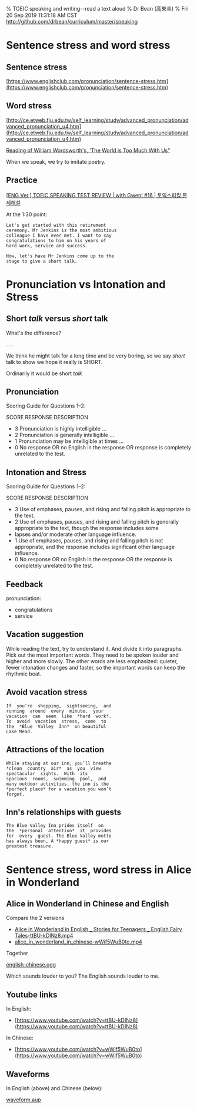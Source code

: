 % TOEIC speaking and writing--read a text aloud
% Dr Bean (高來圭)
% Fri 20 Sep 2019 11:31:18 AM CST http://github.com/drbean/curriculum/master/speaking


# Sentence stress and word stress

## Sentence stress

[https://www.englishclub.com/pronunciation/sentence-stress.htm](https://www.englishclub.com/pronunciation/sentence-stress.htm)

## Word stress

[http://ce.etweb.fju.edu.tw/self_learning/study/advanced_pronunciation/advanced_pronunciation_u4.htm](http://ce.etweb.fju.edu.tw/self_learning/study/advanced_pronunciation/advanced_pronunciation_u4.htm)

[Reading of William Wordsworth's, 'The World is Too Much With Us"](https://www.youtube.com/watch?v=Vk_5H5Z7nxU)

When we speak, we try to imitate poetry.

## Practice

[[ENG Ver.] TOEIC SPEAKING TEST REVIEW | with Gwen! #16 | 토익스피킹 문제해설](https://www.youtube.com/watch?v=4Q57QR8HlzQ)

At the 1:30 point:

	Let's get started with this retirement 
	ceremony. Mr Jenkins is the most ambitious 
	colleague I have ever met. I want to say 
	congratulations to him on his years of 
	hard work, service and success.

	Now, let's have Mr Jenkins come up to the 
	stage to give a short talk.

# Pronunciation vs Intonation and Stress

## Short *talk* versus *short* talk

What's the difference?

. . .

We think he might talk for a long time and be very boring, so we say *short* talk to show we hope it really is SHORT.

Ordinarily it would be short *talk*

## Pronunciation

Scoring Guide for Questions 1–2:

SCORE RESPONSE DESCRIPTION

* 3 Pronunciation is highly intelligible ...
* 2 Pronunciation is generally intelligible ...
* 1 Pronunciation may be intelligible at times ...
* 0 No response OR no English in the response OR response is completely unrelated to the test.

## Intonation and Stress

Scoring Guide for Questions 1–2:

SCORE RESPONSE DESCRIPTION

* 3 Use of emphases, pauses, and rising and falling pitch is appropriate to the text.
* 2 Use of emphases, pauses, and rising and falling pitch is generally appropriate to the text, though the response includes some
* lapses and/or moderate other language influence.
* 1 Use of emphases, pauses, and rising and falling pitch is not appropriate, and the response includes significant other language influence.
* 0 No response OR no English in the response OR the response is completely unrelated to the test.

## Feedback

pronunciation:

* congratulations
* service

## Vacation suggestion

While reading the text, try to understand it. And divide it into paragraphs. Pick out the most important words. They need to be spoken louder and higher and more slowly. The other words are less emphasized: quieter, fewer intonation changes and faster, so the important words can keep the rhythmic beat.

## Avoid vacation stress

	If  you’re  shopping,  sightseeing,  and  
	running  around  every  minute,  your  
	vacation  can  seem  like  *hard  work*.  
	To  avoid  vacation  stress,  come  to  
	the  *Blue  Valley  Inn*  on beautiful 
	Lake Mead.

## Attractions of the location

	While staying at our inn, you’ll breathe  
	*clean  country  air*  as  you  view  
	spectacular  sights.  With  its  
	spacious  rooms,  swimming  pool,  and  
	many outdoor activities, the inn is the 
	*perfect place* for a vacation you won’t 
	forget.

## Inn's relationships with guests

	The Blue Valley Inn prides itself  on  
	the  *personal  attention*  it  provides  
	for  every  guest. The Blue Valley motto 
	has always been, A *happy guest* is our 
	greatest treasure.

# Sentence stress, word stress in Alice in Wonderland

## Alice in Wonderland in Chinese and English

Compare the 2 versions

- [Alice in Wonderland in English _ Stories for Teenagers _ English Fairy Tales-ttBU-kDINz8.mp4](http://web.nuu.edu.tw/~greg/toeic/sample/Alice_in_Wonderland_in_English___Stories_for_Teenagers___English_Fairy_Tales-ttBU-kDINz8.mp4)
- [alice_in_wonderland_in_chinese-wWif5WuB0to.mp4](http://web.nuu.edu.tw//~greg/toeic/sample/alice_in_wonderland_in_chinese-wWif5WuB0to.mp4)

Together

[english-chinese.ogg](http://web.nuu.edu.tw/~greg/toeic/sample/english-chinese.ogg)

Which sounds louder to you? The English sounds louder to me.

## Youtube links

In English:

- [https://www.youtube.com/watch?v=ttBU-kDINz8](https://www.youtube.com/watch?v=ttBU-kDINz8)

In Chinese:

- [https://www.youtube.com/watch?v=wWif5WuB0to](https://www.youtube.com/watch?v=wWif5WuB0to)

## Waveforms

In English (above) and Chinese (below):

[waveform.aup](http://web.nuu.edu.tw/~greg/toeic/sample/waveform.aup)

